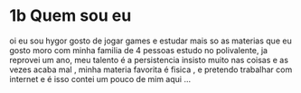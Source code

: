 # 1b     Quem sou eu 
oi eu sou hygor gosto de jogar games e estudar mais so as materias que eu gosto moro com minha familia de 4 pessoas 
estudo no polivalente, ja reprovei um ano, meu talento é a persistencia insisto muito nas coisas e as vezes acaba mal , 
minha materia favorita é fisica , e pretendo trabalhar com internet e é isso contei um pouco de mim aqui ...

